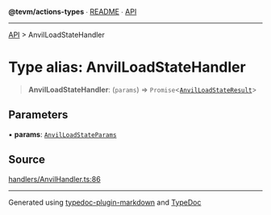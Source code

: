 **@tevm/actions-types** ∙ [README](../README.md) ∙ [API](../API.md)

***

[API](../API.md) > AnvilLoadStateHandler

# Type alias: AnvilLoadStateHandler

> **AnvilLoadStateHandler**: (`params`) => `Promise`\<[`AnvilLoadStateResult`](AnvilLoadStateResult.md)\>

## Parameters

▪ **params**: [`AnvilLoadStateParams`](AnvilLoadStateParams.md)

## Source

[handlers/AnvilHandler.ts:86](https://github.com/evmts/tevm-monorepo/blob/main/core/actions-types/src/handlers/AnvilHandler.ts#L86)

***
Generated using [typedoc-plugin-markdown](https://www.npmjs.com/package/typedoc-plugin-markdown) and [TypeDoc](https://typedoc.org/)
